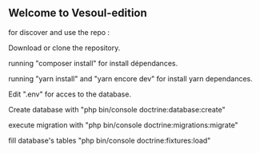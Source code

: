 ## Welcome to Vesoul-edition
for discover and use the repo : 

Download or clone the repository. 

running "composer install" for install dépendances.

running "yarn install" and "yarn encore dev" for install yarn dependances.

Edit ".env" for acces to the database. 

Create database with "php bin/console doctrine:database:create"

execute migration with "php bin/console doctrine:migrations:migrate"

fill database's tables "php bin/console doctrine:fixtures:load"
